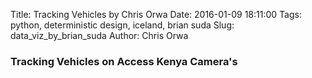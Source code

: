 
Title: Tracking Vehicles by Chris Orwa
Date: 2016-01-09 18:11:00
Tags: python, deterministic design, iceland, brian suda
Slug: data_viz_by_brian_suda
Author: Chris Orwa
### Tracking Vehicles on Access Kenya Camera's
